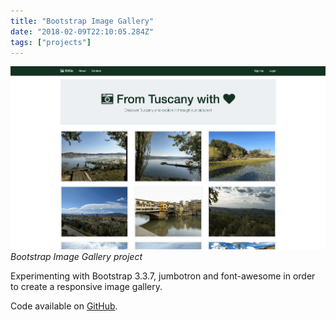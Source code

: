 ```yaml
---
title: "Bootstrap Image Gallery"
date: "2018-02-09T22:10:05.284Z"
tags: ["projects"]
---
```


![Bootstrap Image Gallery project](1.png)
_Bootstrap Image Gallery project_

Experimenting with Bootstrap 3.3.7, jumbotron and font-awesome in order to create a responsive image gallery.

Code available on [GitHub](https://github.com/eneax/Bootstrap_Image_Gallery).
